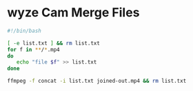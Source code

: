 # wyze Cam Merge Files

```bash
#!/bin/bash

[ -e list.txt ] && rm list.txt
for f in **/*.mp4
do
   echo "file $f" >> list.txt
done

ffmpeg -f concat -i list.txt joined-out.mp4 && rm list.txt
```
